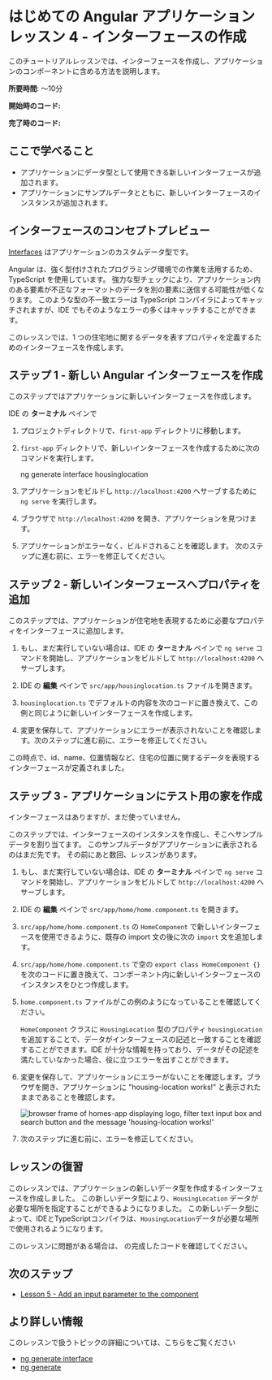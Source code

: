 # はじめての Angular アプリケーション レッスン 4 - インターフェースの作成

このチュートリアルレッスンでは、インターフェースを作成し、アプリケーションのコンポーネントに含める方法を説明します。

**所要時間**: 〜10分

**開始時のコード:** <live-example name="first-app-lesson-03"></live-example>

**完了時のコード:** <live-example name="first-app-lesson-04"></live-example>

## ここで学べること

*  アプリケーションにデータ型として使用できる新しいインターフェースが追加されます。
*  アプリケーションにサンプルデータとともに、新しいインターフェースのインスタンスが追加されます。

## インターフェースのコンセプトプレビュー

[Interfaces](https://www.typescriptlang.org/docs/handbook/interfaces.html) はアプリケーションのカスタムデータ型です。 

Angular は、強く型付けされたプログラミング環境での作業を活用するため、TypeScript を使用しています。
強力な型チェックにより、アプリケーション内のある要素が不正なフォーマットのデータを別の要素に送信する可能性が低くなります。
このような型の不一致エラーは TypeScript コンパイラによってキャッチされますが、IDE でもそのようなエラーの多くはキャッチすることができます。

このレッスンでは、1 つの住宅地に関するデータを表すプロパティを定義するためのインターフェースを作成します。

## ステップ 1 - 新しい Angular インターフェースを作成

このステップではアプリケーションに新しいインターフェースを作成します。

IDE の **ターミナル** ペインで

1.  プロジェクトディレクトリで、`first-app` ディレクトリに移動します。
1.  `first-app` ディレクトリで、新しいインターフェースを作成するために次のコマンドを実行します。

    <code-example format="shell" language="shell">

    ng generate interface housinglocation

    </code-example>

1.  アプリケーションをビルドし `http://localhost:4200` へサーブするために `ng serve` を実行します。
1.  ブラウザで `http://localhost:4200` を開き、アプリケーションを見つけます。
1.  アプリケーションがエラーなく、ビルドされることを確認します。
    次のステップに進む前に、エラーを修正してください。

## ステップ 2 - 新しいインターフェースへプロパティを追加

このステップでは、アプリケーションが住宅地を表現するために必要なプロパティをインターフェースに追加します。

1.  もし、まだ実行していない場合は、IDE の **ターミナル** ペインで `ng serve` コマンドを開始し、アプリケーションをビルドして `http://localhost:4200` へサーブします。
1.  IDE の **編集** ペインで `src/app/housinglocation.ts` ファイルを開きます。
1.  `housinglocation.ts` でデフォルトの内容を次のコードに置き換えて、この例と同じように新しいインターフェースを作成します。

    <code-example header="Update src/app/housinglocation.ts to match this code" path="first-app-lesson-04/src/app/housinglocation.ts"></code-example>

1.  変更を保存して、アプリケーションにエラーが表示されないことを確認します。次のステップに進む前に、エラーを修正してください。

この時点で、id、name、位置情報など、住宅の位置に関するデータを表現するインターフェースが定義されました。

## ステップ 3 - アプリケーションにテスト用の家を作成

インターフェースはありますが、まだ使っていません。

このステップでは、インターフェースのインスタンスを作成し、そこへサンプルデータを割り当てます。
このサンプルデータがアプリケーションに表示されるのはまだ先です。
その前にあと数回、レッスンがあります。

1.  もし、まだ実行していない場合は、IDE の **ターミナル** ペインで `ng serve` コマンドを開始し、アプリケーションをビルドして `http://localhost:4200` へサーブします。
1.  IDE の **編集** ペインで `src/app/home/home.component.ts` を開きます。
1.  `src/app/home/home.component.ts` の `HomeComponent` で新しいインターフェースを使用できるように、既存の import 文の後に次の `import` 文を追加します。

    <code-example header="Import HomeComponent in src/app/home/home.component.ts" path="first-app-lesson-04/src/app/home/home.component.ts" region="housing-location-import"></code-example>

1.  `src/app/home/home.component.ts` で空の `export class HomeComponent {}` を次のコードに置き換えて、コンポーネント内に新しいインターフェースのインスタンスをひとつ作成します。

    <code-example header="Add sample data to src/app/home/home.component.ts" path="first-app-lesson-04/src/app/home/home.component.ts" region="only-house"></code-example>

1.  `home.component.ts` ファイルがこの例のようになっていることを確認してください。

    <code-example header="src/app/home/home.component.ts" path="first-app-lesson-04/src/app/home/home.component.ts"></code-example>

    `HomeComponent` クラスに `HousingLocation` 型のプロパティ `housingLocation` を追加することで、データがインターフェースの記述と一致することを確認することができます。IDE が十分な情報を持っており、データがその記述を満たしていなかった場合、役に立つエラーを出すことができます。

1.  変更を保存して、アプリケーションにエラーがないことを確認します。ブラウザを開き、アプリケーションに "housing-location works!" と表示されたままであることを確認します。

    <section class="lightbox">
    <img alt="browser frame of homes-app displaying logo, filter text input box and search button and the message 'housing-location works!'" src="generated/images/guide/faa/homes-app-lesson-03-step-2.png">
    </section>

1.  次のステップに進む前に、エラーを修正してください。

## レッスンの復習

このレッスンでは、アプリケーションの新しいデータ型を作成するインターフェースを作成しました。
この新しいデータ型により、`HousingLocation` データが必要な場所を指定することができるようになりました。
この新しいデータ型によって、IDEとTypeScriptコンパイラは、`HousingLocation`データが必要な場所で使用されるようになります。

このレッスンに問題がある場合は、<live-example></live-example> の完成したコードを確認してください。

## 次のステップ

* [Lesson 5 - Add an input parameter to the component](tutorial/first-app/first-app-lesson-05)


## より詳しい情報

このレッスンで扱うトピックの詳細については、こちらをご覧ください

<!-- vale Angular.Google_WordListSuggestions = NO -->

*  [ng generate interface](cli/generate#interface-command)
*  [ng generate](cli/generate)
